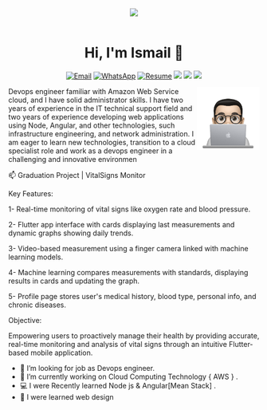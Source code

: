 <div align="center">
<img src="https://i.imgur.com/8MupZHY.gif" width="400px" align="center" /> 
</div>

<br>


<h1 align="center">Hi, I'm Ismail 👋</h1>

<p align="center">
<a href="mailto:esmailhelal78@gmail.com" target="_blank"><img src="https://img.shields.io/badge/-Gmail-c14438?style=flat-square&logo=Gmail&logoColor=white" alt="Email"></a> 
  <a href="https://wa.me/message/B7IIP2I2MNPGM1"target="_blank"><img src="https://img.shields.io/badge/-WhatsApp-181717?style=flat-square&logo=WhatsApp" alt="WhatsApp"></a> <a href="https://drive.google.com/file/d/1_uM4yznXTIxnRYi3Sf0eACp-KP62n8wx/view?usp=sharing"><img src="https://img.shields.io/badge/-Resume-181717?style=flat-square&logo=Resume" alt="Resume"></a> <a href="https://www.facebook.com/esmail.helal.144/"><img src="https://img.shields.io/badge/facebook-%230177B5?style=flat&logo=facebook&logoColor=white"/></a>  <a href="https://www.linkedin.com/in/ismailmhelal"><img src="https://img.shields.io/badge/linkedin-%230177B5?style=flat&logo=linkedin&logoColor=white"/></a> <a href="https://twitter.com/IsmailHelal11"><img src="https://img.shields.io/badge/twitter-%231FA1F1?style=flat&logo=twitter&logoColor=white"/></a>  
</p>

<img src="https://github.com/ismail116/ismail116/blob/main/profile-img.png" align="right" width="25%"/>

Devops engineer familiar with Amazon Web Service cloud, and I have solid administrator skills. I have two years of experience in the
IT technical support field and two years of experience developing web applications using Node, Angular, and other technologies,
such infrastructure engineering, and network administration. I am eager to learn new technologies, transition to a cloud specialist
role and work as a devops engineer in a challenging and innovative environmen

📫 Graduation Project | VitalSigns Monitor

Key Features:

1- Real-time monitoring of vital signs like oxygen rate and blood pressure.

2- Flutter app interface with cards displaying last measurements and dynamic graphs showing daily trends.

3- Video-based measurement using a finger camera linked with machine learning models.

4- Machine learning compares measurements with standards, displaying results in cards and updating the graph.

5- Profile page stores user's medical history, blood type, personal info, and chronic diseases.

Objective:

Empowering users to proactively manage their health by providing accurate, real-time monitoring and analysis of vital signs through an intuitive Flutter-based mobile application.

- 🤔 I’m looking for job as Devops engineer. 
- 🔭 I’m currently working on Cloud Computing Technology { AWS } .
- 💻 I were Recently learned  Node js & Angular[Mean Stack] .
- 🌱 I were learned web design 






<!--
**ismail116/ismail116** is a ✨ _special_ ✨ repository because its `README.md` (this file) appears on your GitHub profile.

Here are some ideas to get you started:

- 🔭 I’m currently working on ...
- 🌱 I’m currently learning ...
- 👯 I’m looking to collaborate on ...
- 🤔 I’m looking for help with ...
- 💬 Ask me about ...
- 📫 How to reach me: ...
- 😄 Pronouns: ...
- ⚡ Fun fact: ...
-->
